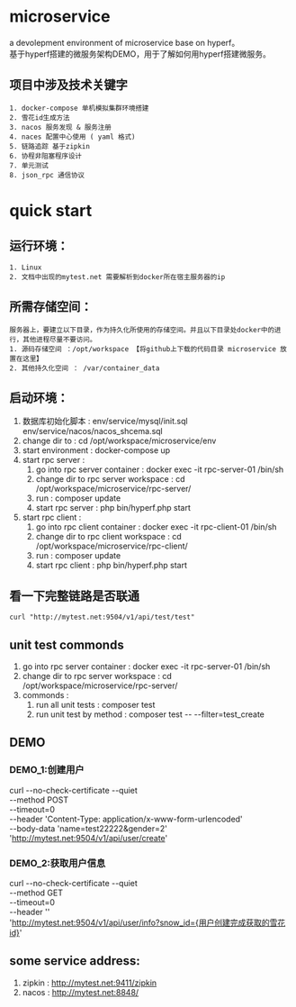 # microservice
a devolepment environment of microservice base on hyperf。  
基于hyperf搭建的微服务架构DEMO，用于了解如何用hyperf搭建微服务。
## 项目中涉及技术关键字
    1. docker-compose 单机模拟集群环境搭建
    2. 雪花id生成方法
    3. nacos 服务发现 & 服务注册
    4. naces 配置中心使用 ( yaml 格式)
    5. 链路追踪 基于zipkin
    6. 协程非阻塞程序设计
    7. 单元测试
    8. json_rpc 通信协议

# quick start
## 运行环境：
    1. Linux
    2. 文档中出现的mytest.net 需要解析到docker所在宿主服务器的ip


## 所需存储空间：
    服务器上，要建立以下目录，作为持久化所使用的存储空间。并且以下目录处docker中的进行，其他进程尽量不要访问。
    1. 源码存储空间 ：/opt/workspace 【将github上下载的代码目录 microservice 放置在这里】
    2. 其他持久化空间 ： /var/container_data

## 启动环境：
 1. 数据库初始化脚本 : env/service/mysql/init.sql
                    env/service/nacos/nacos_shcema.sql
 2. change dir to : cd /opt/workspace/microservice/env
 3. start environment : docker-compose up
 4. start rpc server : 
    1. go into rpc server container : docker exec -it rpc-server-01 /bin/sh
    2. change dir to rpc server workspace : cd /opt/workspace/microservice/rpc-server/
    3. run : composer update
    4. start rpc server : php bin/hyperf.php start
 5. start rpc client : 
    1. go into rpc client container : docker exec -it rpc-client-01 /bin/sh
    2. change dir to rpc client workspace : cd /opt/workspace/microservice/rpc-client/
    3. run : composer update
    4. start rpc client : php bin/hyperf.php start
 
## 看一下完整链路是否联通
    curl "http://mytest.net:9504/v1/api/test/test"
## unit test commonds
 1. go into rpc server container : docker exec -it rpc-server-01 /bin/sh
 2. change dir to rpc server workspace : cd /opt/workspace/microservice/rpc-server/
 3. commonds : 
    1. run all unit tests : composer test 
    2. run unit test by method : composer test -- --filter=test_create
    
## DEMO
### DEMO_1:创建用户
curl --no-check-certificate --quiet \
--method POST \
--timeout=0 \
--header 'Content-Type: application/x-www-form-urlencoded' \
--body-data 'name=test22222&gender=2' \
'http://mytest.net:9504/v1/api/user/create'
### DEMO_2:获取用户信息
curl --no-check-certificate --quiet \
--method GET \
--timeout=0 \
--header '' \
'http://mytest.net:9504/v1/api/user/info?snow_id={用户创建完成获取的雪花id}'
## some service address:
 1. zipkin : http://mytest.net:9411/zipkin
 2. nacos : http://mytest.net:8848/

